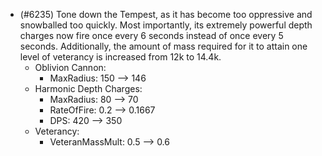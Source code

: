 - (#6235) Tone down the Tempest, as it has become too oppressive and snowballed too quickly. Most importantly, its extremely powerful depth charges now fire once every 6 seconds instead of once every 5 seconds. Additionally, the amount of mass required for it to attain one level of veterancy is increased from 12k to 14.4k.
    - Oblivion Cannon:
        - MaxRadius: 150 --> 146
    - Harmonic Depth Charges:
        - MaxRadius: 80 --> 70
        - RateOfFire: 0.2 --> 0.1667
        - DPS: 420 --> 350
    - Veterancy:
        - VeteranMassMult: 0.5 --> 0.6 
